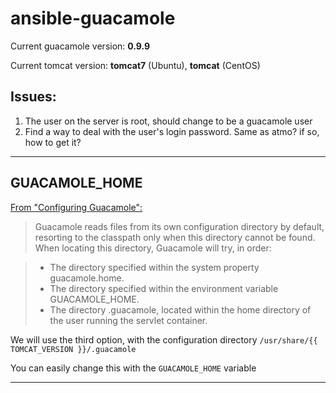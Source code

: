 # ansible-guacamole

Current guacamole version: **0.9.9**
 
Current tomcat version: **tomcat7** (Ubuntu), **tomcat** (CentOS)

## Issues:

1. The user on the server is root, should change to be a guacamole user
2. Find a way to deal with the user's login password. Same as atmo? if so, how to get it?
 

----------------------------------------------------------------------------------
## GUACAMOLE_HOME

[From "Configuring Guacamole":](http://guacamole.incubator.apache.org/doc/gug/configuring-guacamole.html)
> Guacamole reads files from its own configuration directory by default, resorting to the classpath only when this directory cannot be found. When locating this directory, Guacamole will try, in order:

>	- The directory specified within the system property guacamole.home.
>	- The directory specified within the environment variable GUACAMOLE_HOME.
>	- The directory .guacamole, located within the home directory of the user running the servlet container.

We will use the third option, with the configuration directory `/usr/share/{{ TOMCAT_VERSION }}/.guacamole`

You can easily change this with the `GUACAMOLE_HOME` variable

----------------------------------------------------------------------------------
